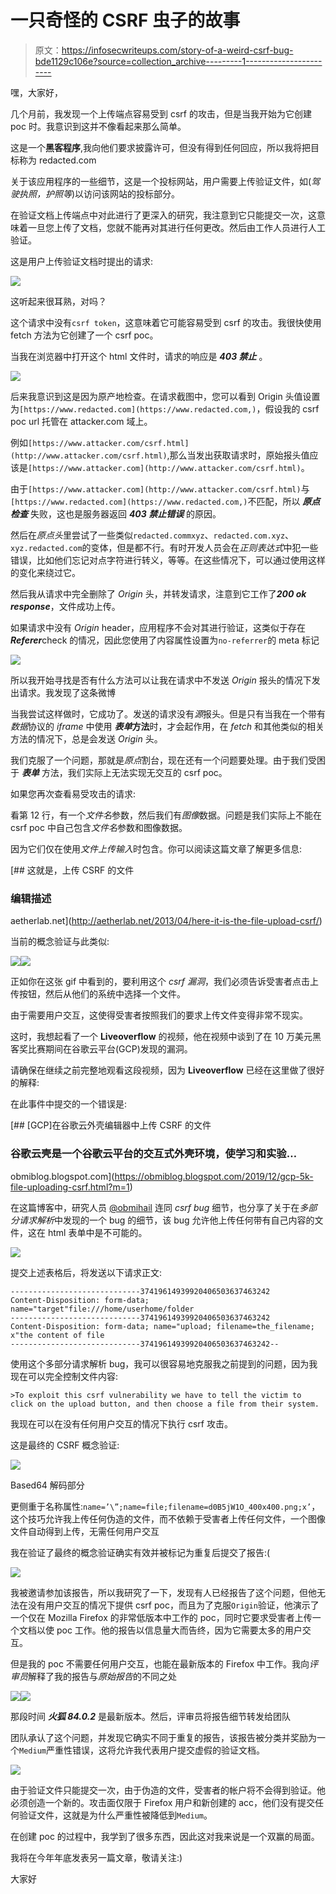 # 一只奇怪的 CSRF 虫子的故事

> 原文：<https://infosecwriteups.com/story-of-a-weird-csrf-bug-bde1129c106e?source=collection_archive---------1----------------------->

嘿，大家好，

几个月前，我发现一个上传端点容易受到 csrf 的攻击，但是当我开始为它创建 poc 时。我意识到这并不像看起来那么简单。

这是一个**黑客程序**,我向他们要求披露许可，但没有得到任何回应，所以我将把目标称为 redacted.com

关于该应用程序的一些细节，这是一个投标网站，用户需要上传验证文件，如(*驾驶执照，护照等*)以访问该网站的投标部分。

在验证文档上传端点中对此进行了更深入的研究，我注意到它只能提交一次，这意味着一旦您上传了文档，您就不能再对其进行任何更改。然后由工作人员进行人工验证。

这是用户上传验证文档时提出的请求:

![](img/a48069005cb5e213357bab05030e3cc5.png)

这听起来很耳熟，对吗？

这个请求中没有`csrf token`，这意味着它可能容易受到 csrf 的攻击。我很快使用 fetch 方法为它创建了一个 csrf poc。

当我在浏览器中打开这个 html 文件时，请求的响应是 ***403 禁止*** 。

![](img/004e0a580ccdc66e190ff30c648c3b49.png)

后来我意识到这是因为原产地检查。在请求截图中，您可以看到 Origin 头值设置为`[https://www.redacted.com](https://www.redacted.com,)`，假设我的 csrf poc url 托管在 attacker.com 域上。

例如`[https://www.attacker.com/csrf.html](http://www.attacker.com/csrf.html)`,那么当发出获取请求时，原始报头值应该是`[https://www.attacker.com](http://www.attacker.com/csrf.html)`。

由于`[https://www.attacker.com](http://www.attacker.com/csrf.html)`与`[https://www.redacted.com](https://www.redacted.com,)`不匹配，所以 ***原点检查*** 失败，这也是服务器返回 ***403 禁止错误*** 的原因。

然后在*原点头*里尝试了一些类似`redacted.commxyz`、`redacted.com.xyz`、`xyz.redacted.com`的变体，但是都不行。有时开发人员会在*正则表达式*中犯一些错误，比如他们忘记对点字符进行转义，等等。在这些情况下，可以通过使用这样的变化来绕过它。

然后我从请求中完全删除了 *Origin* 头，并转发请求，注意到它工作了***200 ok response***，文件成功上传。

如果请求中没有 *Origin* header，应用程序不会对其进行验证，这类似于存在***Referer***check 的情况，因此您使用了内容属性设置为`no-referrer`的 meta 标记

![](img/bfb6bc4de83d6a3d27b291d42dbfaf74.png)

所以我开始寻找是否有什么方法可以让我在请求中不发送 *Origin* 报头的情况下发出请求。我发现了这条微博

当我尝试这样做时，它成功了。发送的请求没有*源*报头。但是只有当我在一个带有*数据*协议的 *iframe* 中使用 ***表单*方法**时，才会起作用，在 *fetch* 和其他类似的相关方法的情况下，总是会发送 *Origin* 头。

我们克服了一个问题，那就是*原点*割台，现在还有一个问题要处理。由于我们受困于 ***表单*** 方法，我们实际上无法实现无交互的 csrf poc。

如果您再次查看易受攻击的请求:

看第 12 行，有一个*文件名*参数，然后我们有*图像*数据。问题是我们实际上不能在 csrf poc 中自己包含*文件名*参数和图像数据。

因为它们仅在使用*文件上传输入*时包含。你可以阅读这篇文章了解更多信息:

 [## 这就是，上传 CSRF 的文件

### 编辑描述

aetherlab.net](http://aetherlab.net/2013/04/here-it-is-the-file-upload-csrf/) 

当前的概念验证与此类似:

![](img/57e72c908c333cf318f7eece84e161e1.png)![](img/a6a96f24f5305f97308fcc0d5a57388a.png)

正如你在这张 gif 中看到的，要利用这个 *csrf 漏洞*，我们必须告诉受害者点击上传按钮，然后从他们的系统中选择一个文件。

由于需要用户交互，这使得受害者按照我们的要求上传文件变得非常不现实。

这时，我想起看了一个 **Liveoverflow** 的视频，他在视频中谈到了在 10 万美元黑客奖比赛期间在谷歌云平台(GCP)发现的漏洞。

请确保在继续之前完整地观看这段视频，因为 **Liveoverflow** 已经在这里做了很好的解释:

在此事件中提交的一个错误是:

 [## [GCP]在谷歌云外壳编辑器中上传 CSRF 的文件

### 谷歌云壳是一个谷歌云平台的交互式外壳环境，使学习和实验…

obmiblog.blogspot.com](https://obmiblog.blogspot.com/2019/12/gcp-5k-file-uploading-csrf.html?m=1) 

在这篇博客中，研究人员 [@obmihail](https://bughunter.withgoogle.com/profile/40997bbc-945a-4eca-8408-eed302641c96) 连同 *csrf bug* 细节，也分享了关于在*多部分请求解析*中发现的一个 bug 的细节，该 bug 允许他上传任何带有自己内容的文件，这在 html 表单中是不可能的。

![](img/607e7980535bd024a34b3960fc0266df.png)

提交上述表格后，将发送以下请求正文:

```
-----------------------------37419614939920406503637463242
Content-Disposition: form-data; name="target"file:///home/userhome/folder
-----------------------------37419614939920406503637463242
Content-Disposition: form-data; name="upload; filename=the_filename; x"the content of file
-----------------------------37419614939920406503637463242--
```

使用这个多部分请求解析 bug，我可以很容易地克服我之前提到的问题，因为我现在可以完全控制文件内容:

`>To exploit this csrf vulnerability we have to tell the victim to click on the upload button, and then choose a file from their system.`

我现在可以在没有任何用户交互的情况下执行 csrf 攻击。

这是最终的 CSRF 概念验证:

![](img/048042c15d61981ad980f01b6d56c710.png)

Based64 解码部分

更侧重于名称属性:`name=’\”;name=file;filename=d0B5jW1O_400x400.png;x’`，这个技巧允许我上传任何伪造的文件，而不依赖于受害者上传任何文件，一个图像文件自动得到上传，无需任何用户交互

我在验证了最终的概念验证确实有效并被标记为重复后提交了报告:(

![](img/2dd9a836ae66c35275c6c04b39529d31.png)

我被邀请参加该报告，所以我研究了一下，发现有人已经报告了这个问题，但他无法在没有用户交互的情况下提供 csrf poc，而且为了克服`Origin`验证，他演示了一个仅在 Mozilla Firefox 的非常低版本中工作的 poc，同时它要求受害者上传一个文档以使 poc 工作。他的报告以信息量大而告终，因为它需要太多的用户交互。

但是我的 poc 不需要任何用户交互，也能在最新版本的 Firefox 中工作。我向*评审员*解释了我的报告与*原始报告*的不同之处

![](img/bde641c900feadd83ec657a405a27e70.png)![](img/674d26905af277c7999dc651a88ab3e9.png)

那段时间 ***火狐 84.0.2*** 是最新版本。然后，评审员将报告细节转发给团队

团队承认了这个问题，并发现它确实不同于重复的报告，该报告被分类并奖励为一个`Medium`严重性错误，这将允许我代表用户提交虚假的验证文档。

![](img/6e95427e1cf452f940190fdd80347e62.png)

由于验证文件只能提交一次，由于伪造的文件，受害者的帐户将不会得到验证。他必须创造一个新的。攻击面仅限于 Firefox 用户和新创建的 acc，他们没有提交任何验证文件，这就是为什么严重性被降低到`Medium`。

在创建 poc 的过程中，我学到了很多东西，因此这对我来说是一个双赢的局面。

我将在今年年底发表另一篇文章，敬请关注:)

大家好